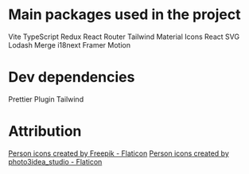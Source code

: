 # Main packages used in the project

Vite
TypeScript
Redux
React Router
Tailwind
Material Icons
React SVG
Lodash Merge
i18next
Framer Motion

# Dev dependencies

Prettier Plugin Tailwind

# Attribution

<a href="https://www.flaticon.com/free-icons/person" title="person icons">Person icons created by Freepik - Flaticon</a>
<a href="https://www.flaticon.com/free-icons/person" title="person icons">Person icons created by photo3idea_studio - Flaticon</a>
